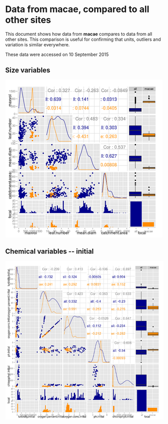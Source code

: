 # Data from macae, compared to all other sites

This document shows how data from **macae** compares to data from all other sites. This comparison is useful for confirming that units, outliers and variation is similar everywhere.

These data were accessed on 10 September 2015




## Size variables

![img](figure/size_pairs_macae.png)


## Chemical variables -- initial

![img](figure/chem_ini_pairs_macae.png)

